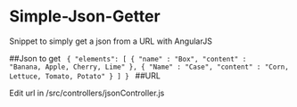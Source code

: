 # Simple-Json-Getter
Snippet to simply get a json from a URL with AngularJS

##Json to get
<code>
 { "elements": [ { "name" : "Box", "content" : "Banana, Apple, Cherry, Lime" }, { "Name" : "Case", "content" : "Corn, Lettuce, Tomato, Potato" } ] } 
</code>
##URL

Edit url in /src/controllers/jsonController.js
